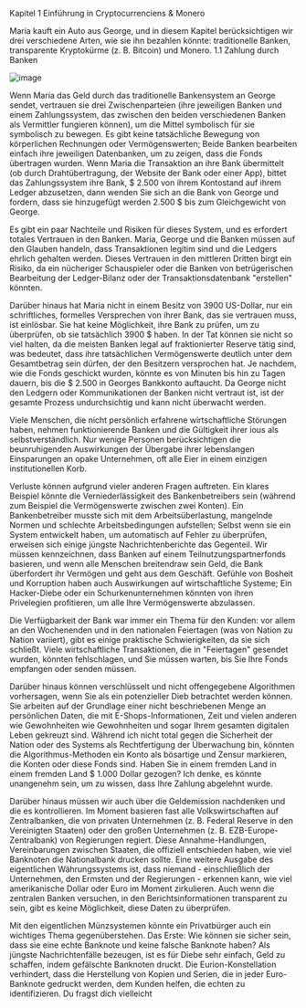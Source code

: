 Kapitel 1
Einführung in Cryptocurrenciens & Monero

Maria kauft ein Auto aus George, und in diesem Kapitel berücksichtigen wir drei verschiedene Arten, wie sie ihn bezahlen könnte: traditionelle Banken, transparente Kryptokürme (z. B. Bitcoin) und Monero.
1.1 Zahlung durch Banken 

![image](https://user-images.githubusercontent.com/82570164/114988982-7e7f2480-9e86-11eb-98cb-89eecbba7415.png)

Wenn Maria das Geld durch das traditionelle Bankensystem an George sendet, vertrauen sie drei Zwischenparteien (ihre jeweiligen
Banken und einem Zahlungssystem, das zwischen den beiden verschiedenen Banken als Vermittler fungieren können), um die Mittel 
symbolisch für sie symbolisch zu bewegen. Es gibt keine tatsächliche Bewegung von körperlichen Rechnungen oder Vermögenswerten; 
Beide Banken bearbeiten einfach ihre jeweiligen Datenbanken, um zu zeigen, dass die Fonds übertragen wurden. Wenn Maria die 
Transaktion an ihre Bank übermittelt (ob durch Drahtübertragung, der Website der Bank oder einer App), bittet das Zahlungssystem 
ihre Bank, $ 2.500 von ihrem Kontostand auf ihrem Ledger abzusetzen, dann wenden Sie sich an die Bank von George und fordern, dass 
sie hinzugefügt werden 2.500 $ bis zum Gleichgewicht von George.

Es gibt ein paar Nachteile und Risiken für dieses System, und es erfordert totales Vertrauen in den Banken. Maria, George und die
Banken müssen auf den Glauben handeln, dass Transaktionen legitim sind und die Ledgers ehrlich gehalten werden. Dieses Vertrauen in 
den mittleren Dritten birgt ein Risiko, da ein nücheriger Schauspieler oder die Banken von betrügerischen Bearbeitung der 
Ledger-Bilanz oder der Transaktionsdatenbank "erstellen" könnten.

Darüber hinaus hat Maria nicht in einem Besitz von 3900 US-Dollar, nur ein schriftliches, formelles Versprechen von ihrer Bank, das 
sie vertrauen muss, ist einlösbar. Sie hat keine Möglichkeit, ihre Bank zu prüfen, um zu überprüfen, ob sie tatsächlich 3900 $ 
haben. In der Tat können sie nicht so viel halten, da die meisten Banken legal auf fraktionierter Reserve tätig sind, was bedeutet,
dass ihre tatsächlichen Vermögenswerte deutlich unter dem Gesamtbetrag sein dürfen, der den Besitzern versprochen hat. Je nachdem,
wie die Fonds geschickt wurden, könnte es von Minuten bis hin zu Tagen dauern, bis die $ 2.500 in Georges Bankkonto auftaucht. 
Da George nicht den Ledgern oder Kommunikationen der Banken nicht vertraut ist, ist der gesamte Prozess undurchsichtig und kann
nicht überwacht werden.

Viele Menschen, die nicht persönlich erfahrene wirtschaftliche Störungen haben, nehmen funktionierende Banken und die Gültigkeit ihrer ious als selbstverständlich. Nur wenige Personen berücksichtigen die beunruhigenden Auswirkungen der Übergabe ihrer lebenslangen Einsparungen an opake Unternehmen, oft alle Eier in einem einzigen institutionellen Korb.

Verluste können aufgrund vieler anderen Fragen auftreten. Ein klares Beispiel könnte die Verniederlässigkeit des Bankenbetreibers sein (während zum Beispiel die Vermögenswerte zwischen zwei Konten). Ein Bankenbetreiber musste sich mit dem Arbeitsüberlastung, mangelnde Normen und schlechte Arbeitsbedingungen aufstellen; Selbst wenn sie ein System entwickelt haben, um automatisch auf Fehler zu überprüfen, erweisen sich einige jüngste Nachrichtenberichte das Gegenteil. Wir müssen kennzeichnen, dass Banken auf einem Teilnutzungspartnerfonds basieren, und wenn alle Menschen breitendraw sein Geld, die Bank überfordert ihr Vermögen und geht aus dem Geschäft. Gefühle von Bosheit und Korruption haben auch Auswirkungen auf wirtschaftliche Systeme; Ein Hacker-Diebe oder ein Schurkenunternehmen könnten von ihren Privelegien profitieren, um alle Ihre Vermögenswerte abzulassen.

Die Verfügbarkeit der Bank war immer ein Thema für den Kunden: vor allem an den Wochenenden und in den nationalen Feiertagen (was von Nation zu Nation variiert), gibt es einige praktische Schwierigkeiten, da sie sich schließt. Viele wirtschaftliche Transaktionen, die in "Feiertagen" gesendet wurden, könnten fehlschlagen, und Sie müssen warten, bis Sie Ihre Fonds empfangen oder senden müssen.

Darüber hinaus können verschlüsselt und nicht offengegebene Algorithmen vorhersagen, wenn Sie als ein potenzieller Dieb betrachtet werden können. Sie arbeiten auf der Grundlage einer nicht beschriebenen Menge an persönlichen Daten, die mit E-Shops-Informationen, Zeit und vielen anderen wie Gewohnheiten wie Gewohnheiten und sogar Ihrem gesamten digitalen Leben gekreuzt sind. Während ich nicht total gegen die Sicherheit der Nation oder des Systems als Rechtfertigung der Überwachung bin, könnten die Algorithmus-Methoden ein Konto als bösartige und Zensur markieren, die Konten oder diese Fonds sind. Haben Sie in einem fremden Land in einem fremden Land $ 1.000 Dollar gezogen? Ich denke, es könnte unangenehm sein, um zu wissen, dass Ihre Zahlung abgelehnt wurde.

Darüber hinaus müssen wir auch über die Geldemission nachdenken und die es kontrollieren. Im Moment basieren fast alle Volkswirtschaften auf Zentralbanken, die von privaten Unternehmen (z. B. Federal Reserve in den Vereinigten Staaten) oder den großen Unternehmen (z. B. EZB-Europe-Zentralbank) von Regierungen regiert. Diese Annahme-Handlungen, Vereinbarungen zwischen Staaten, die offiziell entschieden haben, wie viel Banknoten die Nationalbank drucken sollte. Eine weitere Ausgabe des eigentlichen Währungssystems ist, dass niemand - einschließlich der Unternehmen, den Ermsten und der Regierungen - erkennen kann, wie viel amerikanische Dollar oder Euro im Moment zirkulieren. Auch wenn die zentralen Banken versuchen, in den Berichtsinformationen transparent zu sein, gibt es keine Möglichkeit, diese Daten zu überprüfen.

Mit den eigentlichen Münzsystemen könnte ein Privatbürger auch ein wichtiges Thema gegenüberstehen. Das Erste: Wie können sie sicher sein, dass sie eine echte Banknote und keine falsche Banknote haben? Als jüngste Nachrichtenfälle bezeugen, ist es für Diebe sehr einfach, Geld zu schaffen, indem gefälschte Banknoten druckt. Die Eurion-Konstellation verhindert, dass die Herstellung von Kopien und Serien, die in jeder Euro-Banknote gedruckt werden, dem Kunden helfen, die echten zu identifizieren. Du fragst dich vielleicht
